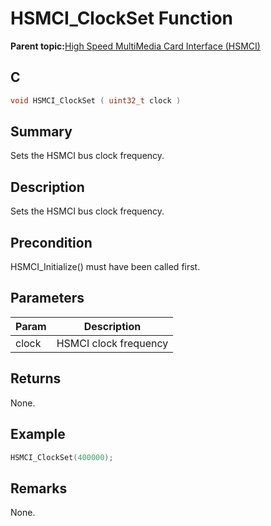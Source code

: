 # HSMCI\_ClockSet Function

**Parent topic:**[High Speed MultiMedia Card Interface \(HSMCI\)](GUID-E5CEFDBB-10FA-4C89-AAAF-A8ED4107A071.md)

## C

```c
void HSMCI_ClockSet ( uint32_t clock )
```

## Summary

Sets the HSMCI bus clock frequency.

## Description

Sets the HSMCI bus clock frequency.

## Precondition

HSMCI\_Initialize\(\) must have been called first.

## Parameters

|Param|Description|
|-----|-----------|
|clock|HSMCI clock frequency|

## Returns

None.

## Example

```c
HSMCI_ClockSet(400000);
```

## Remarks

None.


